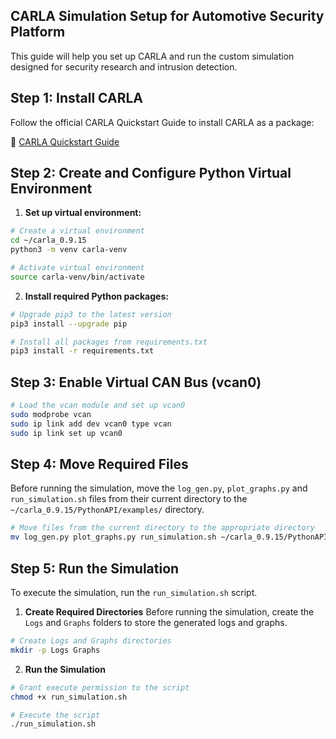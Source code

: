 ## CARLA Simulation Setup for Automotive Security Platform

This guide will help you set up CARLA and run the custom simulation designed for security research and intrusion detection.

## Step 1: Install CARLA

Follow the official CARLA Quickstart Guide to install CARLA as a package:

🔗 [CARLA Quickstart Guide](https://carla.readthedocs.io/en/latest/start_quickstart/)

## Step 2: Create and Configure Python Virtual Environment

1. **Set up virtual environment:**
```bash
# Create a virtual environment
cd ~/carla_0.9.15
python3 -m venv carla-venv

# Activate virtual environment
source carla-venv/bin/activate
```

2. **Install required Python packages:**
```bash
# Upgrade pip3 to the latest version
pip3 install --upgrade pip

# Install all packages from requirements.txt
pip3 install -r requirements.txt
```

## Step 3: Enable Virtual CAN Bus (vcan0)
```bash
# Load the vcan module and set up vcan0
sudo modprobe vcan
sudo ip link add dev vcan0 type vcan
sudo ip link set up vcan0
```

## Step 4: Move Required Files

Before running the simulation, move the `log_gen.py`, `plot_graphs.py` and `run_simulation.sh` files from their current directory to the `~/carla_0.9.15/PythonAPI/examples/` directory.

```bash
# Move files from the current directory to the appropriate directory
mv log_gen.py plot_graphs.py run_simulation.sh ~/carla_0.9.15/PythonAPI/examples/
```

## Step 5: Run the Simulation

To execute the simulation, run the `run_simulation.sh` script.

1. **Create Required Directories**
Before running the simulation, create the `Logs` and `Graphs` folders to store the generated logs and graphs.

```bash
# Create Logs and Graphs directories
mkdir -p Logs Graphs
```

2. **Run the Simulation**
```bash
# Grant execute permission to the script
chmod +x run_simulation.sh

# Execute the script
./run_simulation.sh
```
